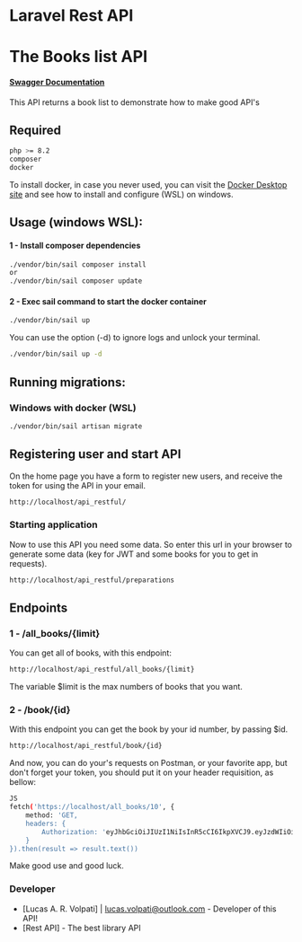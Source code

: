 # Laravel Rest API

# The Books list API

#### <a href='https://app.swaggerhub.com/apis-docs/LUCASVOLPATI/api_restful/1.0.0#/Get%20Specified%20Book/get_book__id_'>Swagger Documentation</a>

This API returns a book list to demonstrate how to make good API's

## Required
```sh
php >= 8.2
composer
docker
```

To install docker, in case you never used, you can visit the <a href='https://docs.docker.com/desktop/windows/wsl/'>Docker Desktop site</a> and see how to install and configure (WSL) on windows. 

## Usage (windows WSL):
#### 1 - Install composer dependencies
```sh
./vendor/bin/sail composer install
or
./vendor/bin/sail composer update
```
#### 2 - Exec sail command to start the docker container
```sh
./vendor/bin/sail up
```
You can use the option (-d) to ignore logs and unlock your terminal.
```sh
./vendor/bin/sail up -d
```

## Running migrations:

### Windows with docker (WSL)
```sh
./vendor/bin/sail artisan migrate
```

## Registering user and start API

On the home page you have a form to register new users, and receive the token for using the API in your email.
```sh
http://localhost/api_restful/
```

### Starting application
Now to use this API you need some data. So enter this url in your browser to generate some data (key for JWT and some books for you to get in requests).

```sh
http://localhost/api_restful/preparations
```

## Endpoints
### 1 - /all_books/{limit}
You can get all of books, with this endpoint:
```sh
http://localhost/api_restful/all_books/{limit}
```

The variable $limit is the max numbers of books that you want.

### 2 - /book/{id}
With this endpoint you can get the book by your id number, by passing $id.

```sh
http://localhost/api_restful/book/{id}
```
And now, you can do your's requests on Postman, or your favorite app, but don't forget your token, you should put it on your header requisition, as bellow:
```sh
JS
fetch('https://localhost/all_books/10', {
    method: 'GET,
    headers: {
        Authorization: 'eyJhbGciOiJIUzI1NiIsInR5cCI6IkpXVCJ9.eyJzdWIiOiIxMjM0NTY3ODkwIiwibmFtZSI6IkpvaG4gRG9lIiwiaWF0IjoxNTE2MjM5MDIyfQ.SflKxwRJSMeKKF2QT4fwpMeJf36POk6yJV_adQssw5c'
    }
}).then(result => result.text())
```

Make good use and good luck.
### Developer
* [Lucas A. R. Volpati] | <lucas.volpati@outlook.com> - Developer of this API!
* [Rest API] - The best library API

